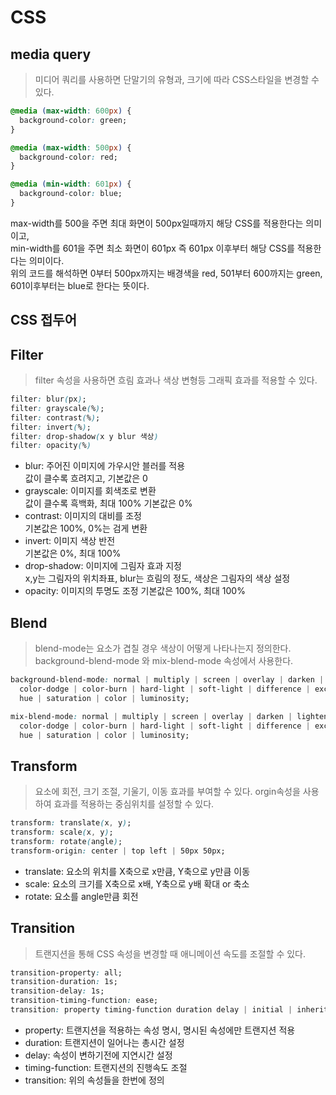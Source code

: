 # CSS

## media query

> 미디어 쿼리를 사용하면 단말기의 유형과, 크기에 따라 CSS스타일을 변경할 수 있다.

```css
@media (max-width: 600px) {
  background-color: green;
}

@media (max-width: 500px) {
  background-color: red;
}

@media (min-width: 601px) {
  background-color: blue;
}
```

max-width를 500을 주면 최대 화면이 500px일때까지 해당 CSS를 적용한다는 의미이고,  
min-width를 601을 주면 최소 화면이 601px 즉 601px 이후부터 해당 CSS를 적용한다는 의미이다.  
위의 코드를 해석하면 0부터 500px까지는 배경색을 red, 501부터 600까지는 green, 601이후부터는 blue로 한다는 뜻이다.

## CSS 접두어

## Filter

> filter 속성을 사용하면 흐림 효과나 색상 변형등 그래픽 효과를 적용할 수 있다.

```css
filter: blur(px);
filter: grayscale(%);
filter: contrast(%);
filter: invert(%);
filter: drop-shadow(x y blur 색상)
filter: opacity(%)
```

- blur: 주어진 이미지에 가우시안 블러를 적용  
  값이 클수록 흐려지고, 기본값은 0
- grayscale: 이미지를 회색조로 변환  
  값이 클수록 흑백화, 최대 100% 기본값은 0%
- contrast: 이미지의 대비를 조정  
  기본값은 100%, 0%는 검게 변환
- invert: 이미지 색상 반전  
  기본값은 0%, 최대 100%
- drop-shadow: 이미지에 그림자 효과 지정  
  x,y는 그림자의 위치좌표, blur는 흐림의 정도, 색상은 그림자의 색상 설정
- opacity: 이미지의 투명도 조정
  기본값은 100%, 최대 100%

## Blend

> blend-mode는 요소가 겹칠 경우 색상이 어떻게 나타나는지 정의한다. background-blend-mode 와 mix-blend-mode 속성에서 사용한다.

```css
background-blend-mode: normal | multiply | screen | overlay | darken | lighten |
  color-dodge | color-burn | hard-light | soft-light | difference | exclusion |
  hue | saturation | color | luminosity;
```

```css
mix-blend-mode: normal | multiply | screen | overlay | darken | lighten |
  color-dodge | color-burn | hard-light | soft-light | difference | exclusion |
  hue | saturation | color | luminosity;
```

## Transform

> 요소에 회전, 크기 조절, 기울기, 이동 효과를 부여할 수 있다. orgin속성을 사용하여 효과를 적용하는 중심위치를 설정할 수 있다.

```css
transform: translate(x, y);
transform: scale(x, y);
transform: rotate(angle);
transform-origin: center | top left | 50px 50px;
```

- translate: 요소의 위치를 X축으로 x만큼, Y축으로 y만큼 이동
- scale: 요소의 크기를 X축으로 x배, Y축으로 y배 확대 or 축소
- rotate: 요소를 angle만큼 회전

## Transition

> 트랜지션을 통해 CSS 속성을 변경할 때 애니메이션 속도를 조절할 수 있다.

```css
transition-property: all;
transition-duration: 1s;
transition-delay: 1s;
transition-timing-function: ease;
transition: property timing-function duration delay | initial | inherit;
```

- property: 트랜지션을 적용하는 속성 명시, 명시된 속성에만 트랜지션 적용
- duration: 트랜지션이 일어나는 총시간 설정
- delay: 속성이 변하기전에 지연시간 설정
- timing-function: 트랜지션의 진행속도 조절
- transition: 위의 속성들을 한번에 정의
